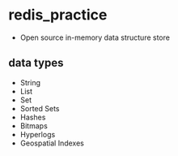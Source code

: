 # redis_practice

- Open source in-memory data structure store

## data types

- String
- List
- Set
- Sorted Sets
- Hashes
- Bitmaps
- Hyperlogs
- Geospatial Indexes

